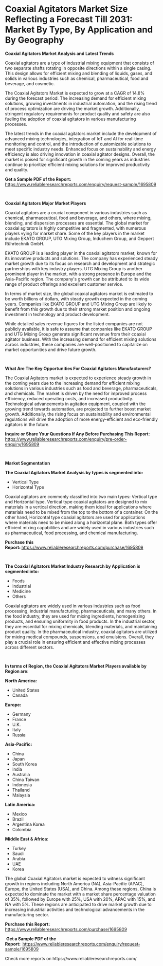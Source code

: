 <p><h1>Coaxial Agitators Market Size Reflecting a Forecast Till 2031: Market By Type, By Application and By Geography</h1></p><p><strong>Coaxial Agitators Market Analysis and Latest Trends</strong></p>
<p><p>Coaxial agitators are a type of industrial mixing equipment that consists of two separate shafts rotating in opposite directions within a single casing. This design allows for efficient mixing and blending of liquids, gases, and solids in various industries such as chemical, pharmaceutical, food and beverage, and cosmetic.</p><p>The Coaxial Agitators Market is expected to grow at a CAGR of 14.8% during the forecast period. The increasing demand for efficient mixing solutions, growing investments in industrial automation, and the rising trend of process optimization are driving the market growth. Additionally, stringent regulatory requirements for product quality and safety are also fueling the adoption of coaxial agitators in various manufacturing processes.</p><p>The latest trends in the coaxial agitators market include the development of advanced mixing technologies, integration of IoT and AI for real-time monitoring and control, and the introduction of customizable solutions to meet specific industry needs. Enhanced focus on sustainability and energy efficiency is also driving innovation in coaxial agitator designs. Overall, the market is poised for significant growth in the coming years as industries continue to prioritize efficient mixing solutions for improved productivity and quality.</p></p>
<p><strong>Get a Sample PDF of the Report:&nbsp;</strong> <a href="https://www.reliableresearchreports.com/enquiry/request-sample/1695809">https://www.reliableresearchreports.com/enquiry/request-sample/1695809</a></p>
<p>&nbsp;</p>
<p><strong>Coaxial Agitators Major Market Players</strong></p>
<p><p>Coaxial agitators are a crucial component in various industries such as chemical, pharmaceutical, food and beverage, and others, where mixing, blending, and dispersion processes are essential. The global market for coaxial agitators is highly competitive and fragmented, with numerous players vying for market share. Some of the key players in the market include EKATO GROUP, UTG Mixing Group, Induchem Group, and Geppert Rührtechnik GmbH.</p><p>EKATO GROUP is a leading player in the coaxial agitators market, known for its innovative products and solutions. The company has experienced steady market growth due to its focus on research and development and strategic partnerships with key industry players. UTG Mixing Group is another prominent player in the market, with a strong presence in Europe and the Asia-Pacific region. The company's growth can be attributed to its wide range of product offerings and excellent customer service.</p><p>In terms of market size, the global coaxial agitators market is estimated to be worth billions of dollars, with steady growth expected in the coming years. Companies like EKATO GROUP and UTG Mixing Group are likely to benefit from this growth due to their strong market position and ongoing investment in technology and product development.</p><p>While detailed sales revenue figures for the listed companies are not publicly available, it is safe to assume that companies like EKATO GROUP and UTG Mixing Group generate significant revenue from their coaxial agitator business. With the increasing demand for efficient mixing solutions across industries, these companies are well-positioned to capitalize on market opportunities and drive future growth.</p></p>
<p>&nbsp;</p>
<p><strong>What Are The Key Opportunities For Coaxial Agitators Manufacturers?</strong></p>
<p><p>The Coaxial Agitators market is expected to experience steady growth in the coming years due to the increasing demand for efficient mixing solutions in various industries such as food and beverage, pharmaceuticals, and chemicals. The market is driven by the need for improved process efficiency, reduced operating costs, and increased productivity. Technological advancements in agitation equipment, coupled with the growing trend towards automation, are projected to further boost market growth. Additionally, the rising focus on sustainability and environmental regulations will drive the adoption of more energy-efficient and eco-friendly agitators in the future.</p></p>
<p><strong>Inquire or Share Your Questions If Any Before Purchasing This Report:</strong> <a href="https://www.reliableresearchreports.com/enquiry/pre-order-enquiry/1695809">https://www.reliableresearchreports.com/enquiry/pre-order-enquiry/1695809</a></p>
<p>&nbsp;</p>
<p><strong>Market Segmentation</strong></p>
<p><strong>The Coaxial Agitators Market Analysis by types is segmented into:</strong></p>
<p><ul><li>Vertical Type</li><li>Horizontal Type</li></ul></p>
<p><p>Coaxial agitators are commonly classified into two main types: Vertical type and Horizontal type. Vertical type coaxial agitators are designed to mix materials in a vertical direction, making them ideal for applications where materials need to be mixed from the top to the bottom of a container. On the other hand, Horizontal type coaxial agitators are used for applications where materials need to be mixed along a horizontal plane. Both types offer efficient mixing capabilities and are widely used in various industries such as pharmaceutical, food processing, and chemical manufacturing.</p></p>
<p><strong>Purchase this Report:&nbsp;</strong><a href="https://www.reliableresearchreports.com/purchase/1695809">https://www.reliableresearchreports.com/purchase/1695809</a></p>
<p>&nbsp;</p>
<p><strong>The Coaxial Agitators Market Industry Research by Application is segmented into:</strong></p>
<p><ul><li>Foods</li><li>Industrial</li><li>Medicine</li><li>Others</li></ul></p>
<p><p>Coaxial agitators are widely used in various industries such as food processing, industrial manufacturing, pharmaceuticals, and many others. In the food industry, they are used for mixing ingredients, homogenizing products, and ensuring uniformity in food products. In the industrial sector, they are essential for mixing chemicals, blending materials, and maintaining product quality. In the pharmaceutical industry, coaxial agitators are utilized for mixing medical compounds, suspensions, and emulsions. Overall, they play a crucial role in ensuring efficient and effective mixing processes across different sectors.</p></p>
<p>&nbsp;</p>
<p><strong>In terms of Region, the Coaxial Agitators Market Players available by Region are:</strong></p>
<p>
    <p> <strong> North America: </strong>
        <ul>
            <li>United States</li>
            <li>Canada</li>
        </ul>
        </p> 
    <p> <strong> Europe: </strong>
        <ul>
            <li>Germany</li>
            <li>France</li>
            <li>U.K.</li>
            <li>Italy</li>
            <li>Russia</li>
        </ul>
        </p> 
    <p> <strong> Asia-Pacific: </strong>
        <ul>
            <li>China</li>
            <li>Japan</li>
            <li>South Korea</li>
            <li>India</li>
            <li>Australia</li>
            <li>China Taiwan</li>
            <li>Indonesia</li>
            <li>Thailand</li>
            <li>Malaysia</li>
        </ul>
        </p> 
    <p> <strong> Latin America: </strong>
        <ul>
            <li>Mexico</li>
            <li>Brazil</li>
            <li>Argentina Korea</li>
            <li>Colombia</li>
        </ul>
        </p> 
    <p> <strong> Middle East & Africa: </strong>
        <ul>
            <li>Turkey</li>
            <li>Saudi</li>
            <li>Arabia</li>
            <li>UAE</li>
            <li>Korea</li>
        </ul>
    </p>
    </p>
<p><p>The global Coaxial Agitators market is expected to witness significant growth in regions including North America (NA), Asia-Pacific (APAC), Europe, the United States (USA), and China. Among these regions, China is expected to dominate the market with a market share percentage valuation of 35%, followed by Europe with 25%, USA with 20%, APAC with 15%, and NA with 5%. These regions are anticipated to drive market growth due to increasing industrial activities and technological advancements in the manufacturing sector.</p></p>
<p><strong>Purchase this Report: </strong><a href="https://www.reliableresearchreports.com/purchase/1695809">https://www.reliableresearchreports.com/purchase/1695809</a></p>
<p>&nbsp;<strong>Get a Sample PDF of the Report:&nbsp;&nbsp;</strong><a href="https://www.reliableresearchreports.com/enquiry/request-sample/1695809">https://www.reliableresearchreports.com/enquiry/request-sample/1695809</a></p>
<p><strong></strong></p>
<p>Check more reports on https://www.reliableresearchreports.com/</p>